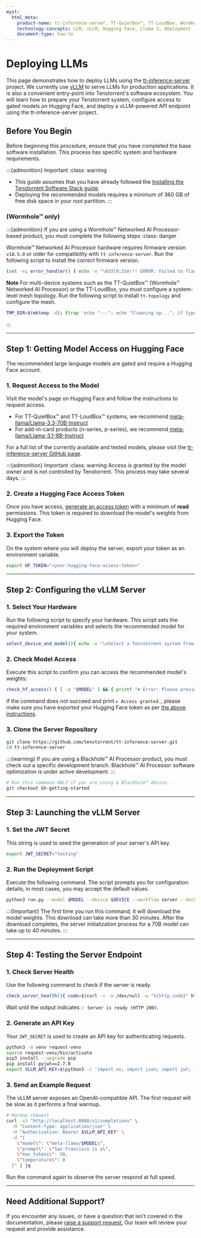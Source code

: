 ```yaml
---
myst:
  html_meta:
    product-name: tt-inference-server, TT-QuietBox™, TT-LoudBox, Wormhole™ Networked AI Processor, Blackhole™ Networked AI Processor, n150s, n150d, n300s, n300d, p100a, p150a, p150b
    technology-concepts: LLM, vLLM, Hugging Face, Llama 3, deployment
    document-type: how-to
---
```


# **Deploying LLMs**

This page demonstrates how to deploy LLMs using the [tt-inference-server](https://github.com/tenstorrent/tt-inference-server) project. We currently use [vLLM](https://docs.vllm.ai/en/latest/) to serve LLMs for production applications. It is also a convenient entry-point into Tenstorrent's software ecosystem. You will learn how to prepare your Tenstorrent system, configure access to gated models on Hugging Face, and deploy a vLLM-powered API endpoint using the tt-inference-server project.

## Before You Begin

Before beginning this procedure, ensure that you have completed the base software installation. This process has specific system and hardware requirements.

:::{admonition} Important
:class: warning
* This guide assumes that you have already followed the [Installing the Tenstorrent Software Stack guide](./README.md).
* Deploying the recommended models requires a minimum of 360 GB of free disk space in your root partition.
:::

### **(Wormhole™ only)**

:::{admonition} If you are using a Wormhole™ Networked AI Processor-based product, you must complete the following steps
:class: danger


Wormhole™ Networked AI Processor hardware requires firmware version `v18.5.0` or older for compatibility with `tt-inference-server`. Run the following script to install the correct firmware version.

```bash
(set -e; error_handler() { echo -e "\033[0;31m!!! ERROR: Failed to flash firmware version v18.5.0\033[0m"; }; trap error_handler ERR; TMP_DIR=$(mktemp -d); cleanup() { echo "---"; echo "Cleaning up..."; if type deactivate &>/dev/null; then deactivate; fi; echo "Removing temporary directory: $TMP_DIR"; rm -rf "$TMP_DIR"; cd; echo "Cleanup complete."; }; trap cleanup EXIT; cd "$TMP_DIR"; echo "Working in temporary directory: $TMP_DIR"; echo "---"; echo "Downloading firmware bundle..."; wget -q --show-progress https://github.com/tenstorrent/tt-firmware/releases/download/v18.5.0/fw_pack-18.5.0.fwbundle; echo "Download complete."; echo "---"; echo "Creating Python virtual environment..."; python3 -m venv tt-flash-venv; source tt-flash-venv/bin/activate; echo "Virtual environment activated."; echo "---"; echo "Installing tt-flash from git..."; pip install --quiet git+https://github.com/tenstorrent/tt-flash.git; echo "tt-flash installed."; echo "---"; echo "Running flash command. This may take a moment..."; tt-flash --fw-tar fw_pack-18.5.0.fwbundle --force; echo "---"; echo "Script finished successfully.";)
```

**Note** For multi-device systems such as the TT-QuietBox™ (Wormhole™ Networked AI Processor) or the TT-LoudBox, you must configure a system-level mesh topology. Run the following script to install `tt-topology` and configure the mesh.

```bash
TMP_DIR=$(mktemp -d); (trap 'echo "---"; echo "Cleaning up..."; if type deactivate &>/dev/null; then deactivate; fi; echo "Removing temporary directory: $TMP_DIR"; rm -rf "$TMP_DIR"; cd; echo "Cleanup complete."' EXIT; trap 'echo -e "\033[0;31m!!! ERROR: Failed to configure mesh topology\033[0m"' ERR; set -e; cd "$TMP_DIR"; echo "Working in temporary directory: $TMP_DIR"; echo "---"; echo "Creating Python virtual environment..."; python3 -m venv tt-topology-venv; source tt-topology-venv/bin/activate; echo "Virtual environment activated."; echo "---"; echo "Installing tt-topology from git..."; pip install --quiet git+https://github.com/tenstorrent/tt-topology.git; echo "tt-topology installed."; echo "---"; echo "Running tt-topology command. This may take a moment..."; tt-topology -l mesh; echo "---"; echo "Script finished successfully.";)
```
:::

---

## Step 1: Getting Model Access on Hugging Face
The recommended large language models are gated and require a Hugging Face account.

### **1\. Request Access to the Model**

Visit the model's page on Hugging Face and follow the instructions to request access.

* For TT-QuietBox™ and TT-LoudBox™ systems, we recommend [meta-llama/Llama-3.3-70B-Instruct](https://huggingface.co/meta-llama/Llama-3.3-70B-Instruct)
* For add-in-card products (n-series, p-series), we recommend [meta-llama/Llama-3.1-8B-Instruct](https://huggingface.co/meta-llama/Llama-3.1-8B-Instruct)

For a full list of the currently available and tested models, please visit the [tt-inference-server GitHub page](https://github.com/tenstorrent/tt-inference-server).

:::{admonition} Important
:class: warning
Access is granted by the model owner and is not controlled by Tenstorrent. This process may take several days.
:::

### **2\. Create a Hugging Face Access Token**

Once you have access, [generate an access token](https://huggingface.co/docs/hub/en/security-tokens) with a minimum of **read** permissions. This token is required to download the model's weights from Hugging Face.

### **3\. Export the Token**

On the system where you will deploy the server, export your token as an environment variable.

```bash
export HF_TOKEN="<your-hugging-face-access-token>"
```

---

## Step 2: Configuring the vLLM Server

### **1\. Select Your Hardware**

Run the following script to specify your hardware. This script sets the required environment variables and selects the recommended model for your system.

```bash
select_device_and_model(){ echo -e "\nSelect a Tenstorrent system from the list below:"; PS3=$'\n#? '; options=("TT-QuietBox (Wormhole)" "TT-QuietBox (Blackhole)" "TT-LoudBox" "n150s" "n150d" "n300s" "n300d" "p100a" "p150a" "p150b" "Quit"); select opt in "${options[@]}"; do IS_BLACKHOLE=""; case "$opt" in "TT-QuietBox (Wormhole)") DEVICE="t3k"; MODEL="Llama-3.3-70B-Instruct";; "TT-QuietBox (Blackhole)") DEVICE="p150x4"; MODEL="Llama-3.3-70B-Instruct"; IS_BLACKHOLE="--dev-mode";; "TT-LoudBox") DEVICE="t3k"; MODEL="Llama-3.3-70B-Instruct";; "n150s"|"n150d") DEVICE="n150"; MODEL="Llama-3.1-8B-Instruct";; "n300s"|"n300d") DEVICE="n300"; MODEL="Llama-3.1-8B-Instruct";; "p100a") DEVICE="p100"; MODEL="Llama-3.1-8B-Instruct"; IS_BLACKHOLE="--dev-mode";; "p150a"|"p150b") DEVICE="p150"; MODEL="Llama-3.1-8B-Instruct"; IS_BLACKHOLE="--dev-mode";; "Quit") echo "❌ Exiting without setting any environment variables."; return;; *) echo "❌ Invalid option. Try again."; continue;; esac; export DEVICE MODEL IS_BLACKHOLE; echo -e "\n✅ DEVICE set to '$DEVICE'"; echo "✅ MODEL set to '$MODEL'"; [ -n "$IS_BLACKHOLE" ] && echo "✅ IS_BLACKHOLE set to '$IS_BLACKHOLE'"; break; done; }; select_device_and_model
```

### **2\. Check Model Access**
Execute this script to confirm you can access the recommended model's weights:
```bash
check_hf_access() { [ -z "$MODEL" ] && { printf "✖ Error: Please provide a Hugging Face repository ID.\n"; return 1; }; ! command -v curl &>/dev/null && { printf "✖ Error: curl is not installed.\n"; return 1; }; local REPO_ID="meta-llama/$MODEL"; local TOKEN=${HF_TOKEN:-$(cat "$HOME/.cache/huggingface/token" 2>/dev/null)}; [ -z "$TOKEN" ] && printf "ℹ️ Info: No Hugging Face token found.\n   You can only access public repositories.\n"; local AUTH_HEADER=""; [ -n "$TOKEN" ] && AUTH_HEADER="Authorization: Bearer $TOKEN"; printf "Checking access for: %s...\n" "$REPO_ID"; local URL="https://huggingface.co/$REPO_ID/resolve/main/config.json"; local HTTP_CODE=$(curl -s -L -o /dev/null -w "%{http_code}" -H "$AUTH_HEADER" "$URL"); case $HTTP_CODE in 200) printf "✔ Access granted.\n";; 401) printf "✖ Access denied (401 Unauthorized).\n  This is a private or gated repository.\n  Ensure your token is valid and has the correct permissions.\n";; 403) printf "✖ Access forbidden (403 Forbidden).\n  The repository is gated.\n  You need to visit the repository page on Hugging Face and request access.\n";; 404) printf "✖ Repository or 'config.json' not found (404 Not Found).\n  Please check if the repository ID '$REPO_ID' is correct.\n";; *) printf "✖ Failed to check access.\n  Received HTTP status code: %s\n" "$HTTP_CODE";; esac; }; HF_HUB_DISABLE_XET=1; check_hf_access;
```

If the command does not succeed and print `✔ Access granted.`, please make sure you have exported your Hugging Face token as per [the above instructions](#3-export-the-token).

### **3\. Clone the Server Repository**

```bash
git clone https://github.com/tenstorrent/tt-inference-server.git
cd tt-inference-server
```

:::{warning}
If you are using a Blackhole™ AI Processor product, you must check out a specific development branch. Blackhole™ AI Processor software optimization is under active development.
:::

```bash
# Run this command ONLY if you are using a Blackhole™ device.
git checkout bh-getting-started
```

---

## Step 3: Launching the vLLM Server

### **1\. Set the JWT Secret**

This string is used to seed the generation of your server's API key.

```bash
export JWT_SECRET="testing"
```

### **2\. Run the Deployment Script**

Execute the following command. The script prompts you for configuration details; in most cases, you may accept the default values.

```bash
python3 run.py --model $MODEL --device $DEVICE --workflow server --docker-server $IS_BLACKHOLE
```

:::{Important}
The first time you run this command, it will download the model weights. This download can take more than 30 minutes. After the download completes, the server initialization process for a 70B model can take up to 40 minutes.
:::

---

## Step 4: Testing the Server Endpoint

### **1\. Check Server Health**

Use the following command to check if the server is ready.

```bash
check_server_health(){ code=$(curl -s -o /dev/null -w "%{http_code}" http://localhost:8000/health); exit_code=$?; if [[ $exit_code -ne 0 ]]; then echo "❌ Error: Unable to connect to server at localhost:8000"; elif [[ $code -eq 200 ]]; then echo "✅ Server is ready (HTTP 200)"; else echo "⚠️ Server responded with status: $code"; fi; }; check_server_health
```

Wait until the output indicates `✅ Server is ready (HTTP 200)`.

### **2\. Generate an API Key**

Your `JWT_SECRET` is used to create an API key for authenticating requests.

```bash
python3 -m venv request-venv
source request-venv/bin/activate
pip3 install --upgrade pip
pip install pyjwt==2.7.0
export VLLM_API_KEY=$(python3 -c 'import os; import json; import jwt; json_payload = json.loads("{\"team_id\": \"tenstorrent\", \"token_id\": \"debug-test\"}"); encoded_jwt = jwt.encode(json_payload, os.environ["JWT_SECRET"], algorithm="HS256"); print(encoded_jwt)')
```

### **3\. Send an Example Request**

The vLLM server exposes an OpenAI-compatible API. The first request will be slow as it performs a final warmup.

```bash
# Warmup request
curl -sS "http://localhost:8000/v1/completions" \
  -H "Content-Type: application/json" \
  -H "Authorization: Bearer $VLLM_API_KEY" \
  -d "{
    \"model\": \"meta-llama/$MODEL\",
    \"prompt\": \"San Francisco is a\",
    \"max_tokens\": 50,
    \"temperature\": 0
  }" | jq
```

Run the command again to observe the server respond at full speed.

---

## **Need Additional Support?**
If you encounter any issues, or have a question that isn't covered in the documentation, please [raise a support request.](https://tenstorrent.atlassian.net/servicedesk/customer/portal/1) Our team will review your request and provide assistance.

